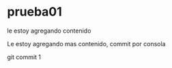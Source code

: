 # prueba01 
le estoy agregando contenido

 Le estoy agregando mas contenido, commit por consola 

 git commit 1

